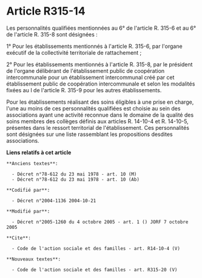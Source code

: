 # Article R315-14

Les personnalités qualifiées mentionnées au 6° de l'article R. 315-6 et au 6° de l'article R. 315-8 sont désignées : 

1° Pour les établissements mentionnés à l'article R. 315-6, par l'organe exécutif de la collectivité territoriale de
rattachement ; 

2° Pour les établissements mentionnés à l'article R. 315-8, par le président de l'organe délibérant de l'établissement public
de coopération intercommunale pour un établissement intercommunal créé par cet établissement public de coopération
intercommunale et selon les modalités fixées au I de l'article R. 315-9 pour les autres établissements. 

Pour les établissements réalisant des soins éligibles à une prise en charge, l'une au moins de ces personnalités qualifiées
est choisie au sein des associations ayant une activité reconnue dans le domaine de la qualité des soins membres des collèges
définis aux articles R. 14-10-4 et R. 14-10-5, présentes dans le ressort territorial de l'établissement. Ces personnalités
sont désignées sur une liste rassemblant les propositions desdites associations.

**Liens relatifs à cet article**

	**Anciens textes**:

	  - Décret n°78-612 du 23 mai 1978 - art. 10 (M)
	  - Décret n°78-612 du 23 mai 1978 - art. 10 (Ab)

	**Codifié par**:

	  - Décret n°2004-1136 2004-10-21

	**Modifié par**:

	  - Décret n°2005-1260 du 4 octobre 2005 - art. 1 () JORF 7 octobre 2005

	**Cite**:

	  - Code de l'action sociale et des familles - art. R14-10-4 (V)

	**Nouveaux textes**:

	  - Code de l'action sociale et des familles - art. R315-20 (V)
